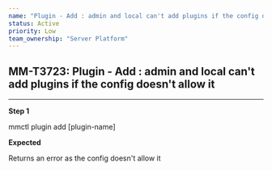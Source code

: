 ```yaml
---
name: "Plugin - Add : admin and local can't add plugins if the config doesn't allow it"
status: Active
priority: Low
team_ownership: "Server Platform"
---
```


## MM-T3723: Plugin - Add : admin and local can't add plugins if the config doesn't allow it

---

**Step 1**

mmctl plugin add \[plugin-name]

**Expected**

Returns an error as the config doesn't allow it

